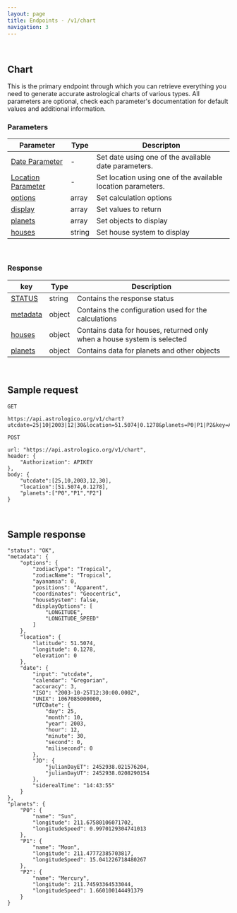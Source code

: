 ```yaml
---
layout: page
title: Endpoints - /v1/chart
navigation: 3
---
```


<style>
	.inner a {
		color: royalblue;
		font-weight: bold;
	}
	.inner code {
		font-size: 100%;
	}
</style>

<br>

## Chart

This is the primary endpoint through which you can retrieve everything you need to generate accurate astrological charts of various types. All parameters are optional, check each parameter's documentation for default values and additional information.

### Parameters

| Parameter | Type | Descripton |
|---|---|---|
| [Date Parameter](/astrologico/param_date.html) | - | Set date using one of the available date parameters. |
| [Location Parameter](/astrologico/param_location.html) | - | Set location using one of the available location parameters. |
| [options](/astrologico/param_options.html) | array | Set calculation options |
| [display](/astrologico/param_display.html) | array | Set values to return |
| [planets](/astrologico/param_planets.html) | array | Set objects to display |
| [houses](/astrologico/param_houses.html) | string | Set house system to display |

<br>

### Response

| key | Type | Description |
|---|---|---|
| [STATUS](/astrologico/res_status.html) | string | Contains the response status |
| [metadata](/astrologico/res_metadata.html) | object | Contains the configuration used for the calculations |
| [houses](/astrologico/res_houses.html) | object | Contains data for houses, returned only when a house system is selected |
| [planets](/astrologico/res_planets.html) | object | Contains data for planets and other objects |

<br>

## Sample request

```
GET

https://api.astrologico.org/v1/chart?utcdate=25|10|2003|12|30&location=51.5074|0.1278&planets=P0|P1|P2&key=APIKEY
```

```
POST

url: "https://api.astrologico.org/v1/chart",
header: {
	"Authorization": APIKEY
},
body: {
	"utcdate":[25,10,2003,12,30],
	"location":[51.5074,0.1278],
	"planets":["P0","P1","P2"]
}
```

<br>

## Sample response

```
"status": "OK",
"metadata": {
	"options": {
		"zodiacType": "Tropical",
		"zodiacName": "Tropical",
		"ayanamsa": 0,
		"positions": "Apparent",
		"coordinates": "Geocentric",
		"houseSystem": false,
		"displayOptions": [
			"LONGITUDE",
			"LONGITUDE_SPEED"
		]
	},
	"location": {
		"latitude": 51.5074,
		"longitude": 0.1278,
		"elevation": 0
	},
	"date": {
		"input": "utcdate",
		"calendar": "Gregorian",
		"accuracy": 3,
		"ISO": "2003-10-25T12:30:00.000Z",
		"UNIX": 1067085000000,
		"UTCDate": {
			"day": 25,
			"month": 10,
			"year": 2003,
			"hour": 12,
			"minute": 30,
			"second": 0,
			"milisecond": 0
		},
		"JD": {
			"julianDayET": 2452938.021576204,
			"julianDayUT": 2452938.0208290154
		},
		"siderealTime": "14:43:55"
	}
},
"planets": {
	"P0": {
		"name": "Sun",
		"longitude": 211.67580106071702,
		"longitudeSpeed": 0.9970129304741013
	},
	"P1": {
		"name": "Moon",
		"longitude": 211.47772385703817,
		"longitudeSpeed": 15.041226718480267
	},
	"P2": {
		"name": "Mercury",
		"longitude": 211.74593364533044,
		"longitudeSpeed": 1.660100144491379
	}
}
```

<br><br><br>
